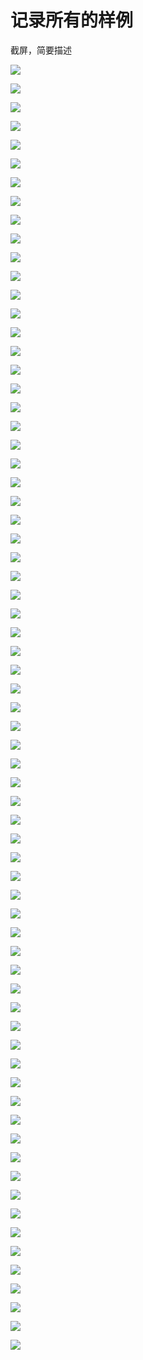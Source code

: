 
# 记录所有的样例

截屏，简要描述

![](../src/gov/nasa/worldwindx/examples/AGLAirspaces.JPG)

![](../src/gov/nasa/worldwindx/examples/Airspaces.JPG)

![](../src/gov/nasa/worldwindx/examples/Airspaces_TrackAirspace.JPG)

![](../src/gov/nasa/worldwindx/examples/AlarmIcons.JPG)



![](../src/gov/nasa/worldwindx/examples/AnnotationControls.JPG)

![](../src/gov/nasa/worldwindx/examples/Annotations.JPG)

![](../src/gov/nasa/worldwindx/examples/Balloons.JPG)

![](../src/gov/nasa/worldwindx/examples/Boxes.JPG)

![](../src/gov/nasa/worldwindx/examples/Cones.JPG)

![](../src/gov/nasa/worldwindx/examples/ContourBuilderExample.JPG)

![](../src/gov/nasa/worldwindx/examples/ContourLines.JPG)

![](../src/gov/nasa/worldwindx/examples/DimGlobeSurface.JPG)

![](../src/gov/nasa/worldwindx/examples/ExtrudedPolygonsFromShapefile.JPG)

![](../src/gov/nasa/worldwindx/examples/ExtrudedShapes.JPG)

![](../src/gov/nasa/worldwindx/examples/GARSGraticule.JPG)

![](../src/gov/nasa/worldwindx/examples/GPSTracks.JPG)

![](../src/gov/nasa/worldwindx/examples/Graticule.JPG)

![](../src/gov/nasa/worldwindx/examples/LayerTreeUsage.JPG)

![](../src/gov/nasa/worldwindx/examples/LineBackground.JPG)

![](../src/gov/nasa/worldwindx/examples/LineBuilder.JPG)

![](../src/gov/nasa/worldwindx/examples/Markers.JPG)

![](../src/gov/nasa/worldwindx/examples/MarkersOrder.JPG)

![](../src/gov/nasa/worldwindx/examples/MeasureToolUsage.JPG)

![](../src/gov/nasa/worldwindx/examples/MGRSGraticule.JPG)

![](../src/gov/nasa/worldwindx/examples/MultiResPath.JPG)

![](../src/gov/nasa/worldwindx/examples/OnScreenLayerManager.JPG)

![](../src/gov/nasa/worldwindx/examples/ParallelPaths.JPG)

![](../src/gov/nasa/worldwindx/examples/PathPositionColors.JPG)

![](../src/gov/nasa/worldwindx/examples/Paths.JPG)

![](../src/gov/nasa/worldwindx/examples/PathsOnDateline.JPG)

![](../src/gov/nasa/worldwindx/examples/PathsWithDirection.JPG)

![](../src/gov/nasa/worldwindx/examples/PathsWithLabels.JPG)

![](../src/gov/nasa/worldwindx/examples/PickFrustum.JPG)

![](../src/gov/nasa/worldwindx/examples/PlacemarkDecluttering.JPG)

![](../src/gov/nasa/worldwindx/examples/PlacemarkLabelEditing.JPG)

![](../src/gov/nasa/worldwindx/examples/Placemarks.JPG)

![](../src/gov/nasa/worldwindx/examples/PlaceNames.JPG)

![](../src/gov/nasa/worldwindx/examples/Polygons.JPG)

![](../src/gov/nasa/worldwindx/examples/Pyramids.JPG)

![](../src/gov/nasa/worldwindx/examples/RemoteSurfaceImage.JPG)

![](../src/gov/nasa/worldwindx/examples/RigidShapes.JPG)

![](../src/gov/nasa/worldwindx/examples/RotatedSector.JPG)

![](../src/gov/nasa/worldwindx/examples/ScreenImageDragging.JPG)

![](../src/gov/nasa/worldwindx/examples/ScreenSelection.JPG)

![](../src/gov/nasa/worldwindx/examples/ScreenShots.JPG)

![](../src/gov/nasa/worldwindx/examples/SectorSelection.JPG)

![](../src/gov/nasa/worldwindx/examples/ShapeClipping.JPG)

![](../src/gov/nasa/worldwindx/examples/ShapeCombining.JPG)

![](../src/gov/nasa/worldwindx/examples/ShapeEditing.JPG)

![](../src/gov/nasa/worldwindx/examples/ShapeEditingExtension.JPG)

![](../src/gov/nasa/worldwindx/examples/ShapefileAttributeGroups.JPG)

![](../src/gov/nasa/worldwindx/examples/Shapefiles.JPG)

![](../src/gov/nasa/worldwindx/examples/Shapes.JPG)

![](../src/gov/nasa/worldwindx/examples/Shutdown.JPG)

![](../src/gov/nasa/worldwindx/examples/SimpleShapeDragging.JPG)

![](../src/gov/nasa/worldwindx/examples/SplitPaneUsage.JPG)

![](../src/gov/nasa/worldwindx/examples/StatisticsPanel.JPG)

![](../src/gov/nasa/worldwindx/examples/Stereo.JPG)

![](../src/gov/nasa/worldwindx/examples/SurfaceImages.JPG)

![](../src/gov/nasa/worldwindx/examples/SurfaceShapes.JPG)

![](../src/gov/nasa/worldwindx/examples/SurfaceTextUsage.JPG)

![](../src/gov/nasa/worldwindx/examples/TerrainProfiler.JPG)

![](../src/gov/nasa/worldwindx/examples/TreeFiltering.JPG)

![](../src/gov/nasa/worldwindx/examples/VideoOnTerrain.JPG)

![](../src/gov/nasa/worldwindx/examples/ViewControls.JPG)

![](../src/gov/nasa/worldwindx/examples/ViewIteration.JPG)

![](../src/gov/nasa/worldwindx/examples/ViewLimits.JPG)

![](../src/gov/nasa/worldwindx/examples/ViewLookAround.JPG)

![](../src/gov/nasa/worldwindx/examples/WebBrowserBalloons.JPG)